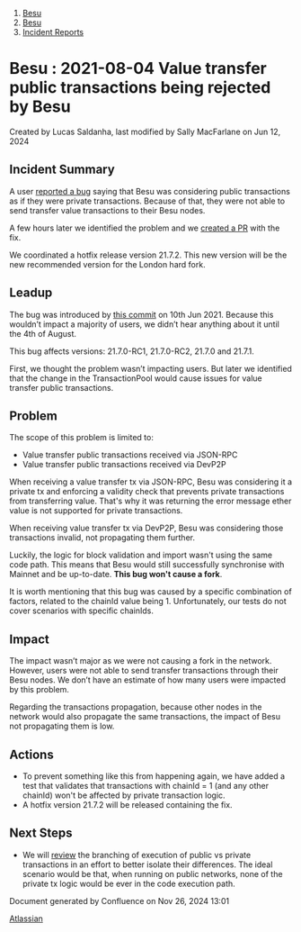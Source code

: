 1. [Besu](index.html)
2. [Besu](Besu_22151173.html)
3. [Incident Reports](Incident-Reports_22154962.html)

# Besu : 2021-08-04 Value transfer public transactions being rejected by Besu

Created by Lucas Saldanha, last modified by Sally MacFarlane on Jun 12, 2024

## Incident Summary

A user [reported a bug](https://github.com/hyperledger/besu/issues/2606) saying that Besu was considering public transactions as if they were private transactions. Because of that, they were not able to send transfer value transactions to their Besu nodes.

A few hours later we identified the problem and we [created a PR](https://github.com/hyperledger/besu/pull/2609) with the fix.

We coordinated a hotfix release version 21.7.2. This new version will be the new recommended version for the London hard fork.

## Leadup

The bug was introduced by [this commit](https://github.com/hyperledger/besu/commit/974f58848d4bfef51b5192061752dd31f2f07f3f#diff-caf924b8f77d2f58d1541a1d50f97973799ee947f0b8545e36fa40bd84c1b964) on 10th Jun 2021. Because this wouldn’t impact a majority of users, we didn’t hear anything about it until the 4th of August.

This bug affects versions: 21.7.0-RC1, 21.7.0-RC2, 21.7.0 and 21.7.1.

First, we thought the problem wasn’t impacting users. But later we identified that the change in the TransactionPool would cause issues for value transfer public transactions.

## Problem

The scope of this problem is limited to:

- Value transfer public transactions received via JSON-RPC
- Value transfer public transactions received via DevP2P

When receiving a value transfer tx via JSON-RPC, Besu was considering it a private tx and enforcing a validity check that prevents private transactions from transferring value. That's why it was returning the error message ether value is not supported for private transactions.

When receiving value transfer tx via DevP2P, Besu was considering those transactions invalid, not propagating them further.

Luckily, the logic for block validation and import wasn't using the same code path. This means that Besu would still successfully synchronise with Mainnet and be up-to-date. **This bug won't cause a fork**.

It is worth mentioning that this bug was caused by a specific combination of factors, related to the chainId value being 1. Unfortunately, our tests do not cover scenarios with specific chainIds.

## Impact

The impact wasn’t major as we were not causing a fork in the network. However, users were not able to send transfer transactions through their Besu nodes. We don’t have an estimate of how many users were impacted by this problem.

Regarding the transactions propagation, because other nodes in the network would also propagate the same transactions, the impact of Besu not propagating them is low.

## Actions

- To prevent something like this from happening again, we have added a test that validates that transactions with chainId = 1 (and any other chainId) won't be affected by private transaction logic.
- A hotfix version 21.7.2 will be released containing the fix.

## Next Steps

- We will [review](https://github.com/hyperledger/besu/issues/2613) the branching of execution of public vs private transactions in an effort to better isolate their differences. The ideal scenario would be that, when running on public networks, none of the private tx logic would be ever in the code execution path.

Document generated by Confluence on Nov 26, 2024 13:01

[Atlassian](http://www.atlassian.com/)
